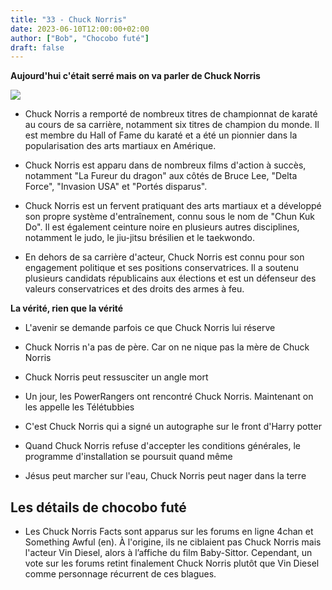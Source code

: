 ```yaml
---
title: "33 - Chuck Norris"
date: 2023-06-10T12:00:00+02:00
author: ["Bob", "Chocobo futé"]
draft: false
---
```


**Aujourd'hui c'était serré mais on va parler de Chuck Norris**

![](/img/33.jpg)

- Chuck Norris a remporté de nombreux titres de championnat de karaté au cours de sa carrière, notamment six titres de champion du monde. Il est membre du Hall of Fame du karaté et a été un pionnier dans la popularisation des arts martiaux en Amérique.

- Chuck Norris est apparu dans de nombreux films d'action à succès, notamment "La Fureur du dragon" aux côtés de Bruce Lee, "Delta Force", "Invasion USA" et "Portés disparus".

- Chuck Norris est un fervent pratiquant des arts martiaux et a développé son propre système d'entraînement, connu sous le nom de "Chun Kuk Do". Il est également ceinture noire en plusieurs autres disciplines, notamment le judo, le jiu-jitsu brésilien et le taekwondo.

- En dehors de sa carrière d'acteur, Chuck Norris est connu pour son engagement politique et ses positions conservatrices. Il a soutenu plusieurs candidats républicains aux élections et est un défenseur des valeurs conservatrices et des droits des armes à feu.

**La vérité, rien que la vérité**

- L'avenir se demande parfois ce que Chuck Norris lui réserve

- Chuck Norris n'a pas de père. Car on ne nique pas la mère de Chuck Norris

- Chuck Norris peut ressusciter un angle mort

- Un jour, les PowerRangers ont rencontré Chuck Norris. Maintenant on les appelle les Télétubbies

- C'est Chuck Norris qui a signé un autographe sur le front d'Harry potter

- Quand Chuck Norris refuse d'accepter les conditions générales, le programme d'installation se poursuit quand même

- Jésus peut marcher sur l'eau, Chuck Norris peut nager dans la terre

## Les détails de chocobo futé

- Les Chuck Norris Facts sont apparus sur les forums en ligne 4chan et Something Awful (en). À l'origine, ils ne ciblaient pas Chuck Norris mais l'acteur Vin Diesel, alors à l’affiche du film Baby-Sittor. Cependant, un vote sur les forums retint finalement Chuck Norris plutôt que Vin Diesel comme personnage récurrent de ces blagues.
